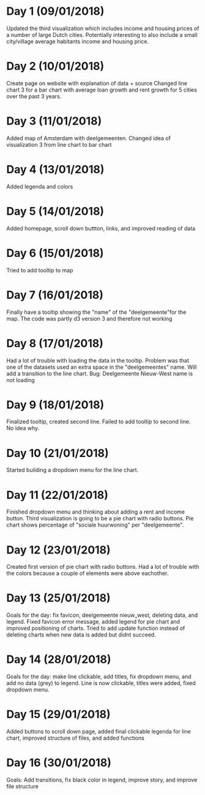 # Day 1 (09/01/2018)
Updated the third visualization which includes income and housing prices of a number of large Dutch cities.
Potentially interesting to also include a small city/village average habitants income and housing price.

# Day 2 (10/01/2018)
Create page on website with explanation of data + source
Changed line chart 3 for a bar chart with average loan growth and rent growth for 5 cities over the past 3 years.

# Day 3 (11/01/2018)
Added map of Amsterdam with deelgemeenten.
Changed idea of visualization 3 from line chart to bar chart

# Day 4 (13/01/2018)
Added legenda and colors

# Day 5 (14/01/2018)
Added homepage, scroll down buttton, links, and improved reading of data

# Day 6 (15/01/2018)
Tried to add tooltip to map

# Day 7 (16/01/2018)
Finally have a tooltip showing the "name" of the "deelgemeente"for the map. The code was partly d3 version 3 and therefore not working

# Day 8 (17/01/2018)
Had a lot of trouble with loading the data in the tooltip. Problem was that one of the datasets used an extra space in the "deelgemeentes" name. Will add a transition to the line chart. Bug: Deelgemeente Nieuw-West name is not loading

# Day 9 (18/01/2018)
Finalized tooltip, created second line. Failed to add tooltip to second line. No idea why.

# Day 10 (21/01/2018)
Started building a dropdown menu for the line chart.

# Day 11 (22/01/2018)
Finished dropdown menu and thinking about adding a rent and income button. Third visualization is going to be a pie chart with radio buttons. Pie chart shows percentage of "sociale huurwoning" per "deelgemeente".

# Day 12 (23/01/2018)
Created first version of pie chart with radio buttons. Had a lot of trouble with the colors because a couple of elements were above eachother.

# Day 13 (25/01/2018)
Goals for the day: fix favicon, deelgemeente nieuw_west, deleting data, and legend. Fixed favicon error message, added legend for pie chart and improved positioning of charts. Tried to add update function instead of deleting charts when new data is added but didnt succeed.

# Day 14 (28/01/2018)
Goals for the day: make line clickable, add titles, fix dropdown menu, and add no data (grey) to legend.
Line is now clickable, titles were added, fixed dropdown menu.

# Day 15 (29/01/2018)
Added buttons to scroll down page, added final clickable legenda for line chart, improved structure of files, and added functions

# Day 16 (30/01/2018)
Goals: Add transitions, fix black color in legend, improve story, and improve file structure